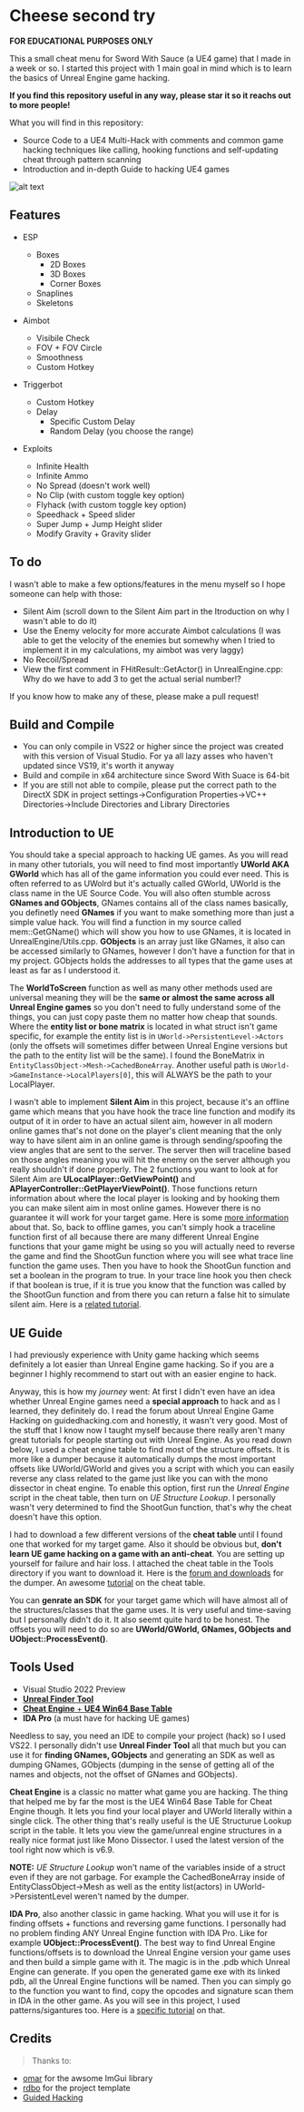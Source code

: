 # Cheese second try
**FOR EDUCATIONAL PURPOSES ONLY**

This a small cheat menu for Sword With Sauce (a UE4 game) that I made in a week or so. I started this project with 1 main goal in mind which is to learn the basics of Unreal Engine game hacking.

**If you find this repository useful in any way, please star it so it reachs out to more people!**

What you will find in this repository:
* Source Code to a UE4 Multi-Hack with comments and common game hacking techniques like calling, hooking functions and self-updating cheat through pattern scanning
* Introduction and in-depth Guide to hacking UE4 games

![alt text](https://github.com/1hAck-0/UE4-Cheat-Source-Code/raw/master/Media/Menu.png?raw=true)

## Features
* ESP
  * Boxes
    * 2D Boxes
    * 3D Boxes
    * Corner Boxes
  * Snaplines
  * Skeletons

* Aimbot
  * Visibile Check
  * FOV + FOV Circle
  * Smoothness
  * Custom Hotkey

* Triggerbot
  * Custom Hotkey
  * Delay
    * Specific Custom Delay
    * Random Delay (you choose the range)

* Exploits
  * Infinite Health
  * Infinite Ammo
  * No Spread (doesn't work well)
  * No Clip (with custom toggle key option)
  * Flyhack (with custom toggle key option)
  * Speedhack + Speed slider
  * Super Jump + Jump Height slider
  * Modify Gravity + Gravity slider

## To do
I wasn't able to make a few options/features in the menu myself so I hope someone can help with those:
* Silent Aim (scroll down to the Silent Aim part in the Itroduction on why I wasn't able to do it)
* Use the Enemy velocity for more accurate Aimbot calculations (I was able to get the velocity of the enemies but somewhy when I tried to implement it in my calculations, my aimbot was very laggy)
* No Recoil/Spread
* View the first comment in FHitResult::GetActor() in UnrealEngine.cpp: Why do we have to add 3 to get the actual serial number!?

If you know how to make any of these, please make a pull request!

## Build and Compile
* You can only compile in VS22 or higher since the project was created with this version of Visual Studio. For ya all lazy asses who haven't updated since VS19, it's worth it anyway
* Build and compile in x64 architecture since Sword With Suace is 64-bit
* If you are still not able to compile, please put the correct path to the DirectX SDK in project settings->Configuration Properties->VC++ Directories->Include Directories and Library Directories

## Introduction to UE
You should take a special approach to hacking UE games. As you will read in many other tutorials, you will need to find most importantly **UWorld AKA GWorld** which has all of the game information you could ever need. This is often referred to as UWolrd but it's actually called GWorld, UWorld is the class name in the UE Source Code. You will also often stumble across **GNames and GObjects**, GNames contains all of the class names basically, you definetly need **GNames** if you want to make something more than just a simple value hack. You will find a function in my source called mem::GetGName() which will show you how to use GNames, it is located in UnrealEngine/Utils.cpp. **GObjects** is an array just like GNames, it also can be accessed similarly to GNames, however I don't have a function for that in my project. GObjects holds the addresses to all types that the game uses at least as far as I understood it.

The **WorldToScreen** function as well as many other methods used are universal meaning they will be the **same or almost the same across all Unreal Engine games** so you don't need to fully understand some of the things, you can just copy paste them no matter how cheap that sounds. Where the **entity list or bone matrix** is located in what struct isn't game specific, for example the entity list is in `UWorld->PersistentLevel->Actors` (only the offsets will sometimes differ between Unreal Engine versions but the path to the entity list will be the same). I found the BoneMatrix in `EntityClassObject->Mesh->CachedBoneArray`.
Another useful path is `UWorld->GameInstance->LocalPlayers[0]`, this will ALWAYS be the path to your LocalPlayer.

I wasn't able to implement **Silent Aim** in this project, because it's an offline game which means that you have hook the trace line function and modify its output of it in order to have an actual silent aim, however in all modern online games that's not done on the player's client meaning that the only way to have silent aim in an online game is through sending/spoofing the view angles that are sent to the server. The server then will traceline based on those angles meaning you will hit the enemy on the server although you really shouldn't if done properly. The 2 functions you want to look at for Silent Aim are **ULocalPlayer::GetViewPoint()** and **APlayerController::GetPlayerViewPoint()**. Those functions return information about where the local player is looking and by hooking them you can make silent aim in most online games. However there is no guarantee it will work for your target game. Here is some [more information](https://github.com/RiceCum1/UE4-Silent-Aim?ref=https://githubhelp.com) about that. So, back to offline games, you can't simply hook a traceline function first of all because there are many different Unreal Engine functions that your game might be using so you will actually need to reverse the game and find the ShootGun function where you will see what trace line function the game uses. Then you have to hook the ShootGun function and set a boolean in the program to true. In your trace line hook you then check if that boolean is true, if it is true you know that the function was called by the ShootGun function and from there you can return a false hit to simulate silent aim. Here is a [related tutorial](https://www.youtube.com/watch?v=paWftS5yhKU&t).

## UE Guide
I had previously experience with Unity game hacking which seems definitely a lot easier than Unreal Engine game hacking. So if you are a beginner I highly recommend to start out with an easier engine to hack.

Anyway, this is how my *journey* went: At first I didn't even have an idea whether Unreal Engine games need a **special approach** to hack and as I learned, they definitely do. I read the forum about Unreal Engine Game Hacking on guidedhacking.com and honestly, it wasn't very good. Most of the stuff that I know now I taught myself because there really aren't many great tutorials for people starting out with Unreal Engine. As you read down below, I used a cheat engine table to find most of the structure offsets. It is more like a dumper because it automatically dumps the most important offsets like UWorld/GWorld and gives you a script with which you can easily reverse any class related to the game just like you can with the mono dissector in cheat engine. To enable this option, first run the *Unreal Engine* script in the cheat table, then turn on *UE Structure Lookup*. I personally wasn't very determined to find the ShootGun function, that's why the cheat doesn't have this option.

I had to download a few different versions of the **cheat table** until I found one that worked for my target game. Also it should be obvious but, **don't learn UE game hacking on a game with an anti-cheat**. You are setting up yourself for failure and hair loss. I attached the cheat table in the Tools directory if you want to download it. Here is the [forum and downloads](https://fearlessrevolution.com/viewtopic.php?f=23&t=14414) for the dumper. An awesome [tutorial](https://www.youtube.com/watch?v=iYPl9OOMack&t) on the cheat table.

You can **genrate an SDK** for your target game which will have almost all of the structures/classes that the game uses. It is very useful and time-saving but I personally didn't do it. It also seemt quite hard to be honest. The offsets you will need to do so are **UWorld/GWorld, GNames, GObjects and UObject::ProcessEvent()**.

## Tools Used
* Visual Studio 2022 Preview
* [**Unreal Finder Tool**](https://github.com/CorrM/Unreal-Finder-Tool)
* [**Cheat Engine** + **UE4 Win64 Base Table**](https://fearlessrevolution.com/viewtopic.php?f=23&t=14414)
* **IDA Pro** (a must have for hacking UE games)

Needless to say, you need an IDE to compile your project (hack) so I used VS22. I personally didn't use **Unreal Finder Tool** all that much but you can use it for **finding GNames, GObjects** and generating an SDK as well as dumping GNames, GObjects (dumping in the sense of getting all of the names and objects, not the offset of GNames and GObjects).

**Cheat Engine** is a classic no matter what game you are hacking. The thing that helped me by far the most is the UE4 Win64 Base Table for Cheat Engine though. It lets you find your local player and UWorld literally within a single click. The other thing that's really useful is the UE Structurue Lookup script in the table. It lets you view the game/unreal engine structures in a really nice format just like Mono Dissector. I used the latest version of the tool right now which is v6.9.

**NOTE:** *UE Structure Lookup* won't name of the variables inside of a struct even if they are not garbage. For example the CachedBoneArray inside of EntityClassObject->Mesh as well as the entity list(actors) in UWorld->PersistentLevel weren't named by the dumper.

**IDA Pro**, also another classic in game hacking. What you will use it for is finding offsets + functions and reversing game functions. I personally had no problem finding ANY Unreal Engine function with IDA Pro. Like for example **UObject::ProcessEvent()**. The best way to find Unreal Engine functions/offsets is to download the Unreal Engine version your game uses and then build a simple game with it. The magic is in the .pdb which Unreal Engine can generate. If you open the generated game exe with its linked pdb, all the Unreal Engine functions will be named. Then you can simply go to the function you want to find, copy the opcodes and signature scan them in IDA in the other game. As you will see in this project, I used patterns/sigantures too. Here is a [specific tutorial](https://guidedhacking.com/threads/how-to-easily-make-signatures-for-unreal-engine-4-games.15529/) on that.

## Credits
> Thanks to:
* [omar](https://github.com/ocornut) for the awsome ImGui library
* [rdbo](https://github.com/rdbo/ImGui-DirectX-11-Kiero-Hook) for the project template
* [Guided Hacking](https://guidedhacking.com)
